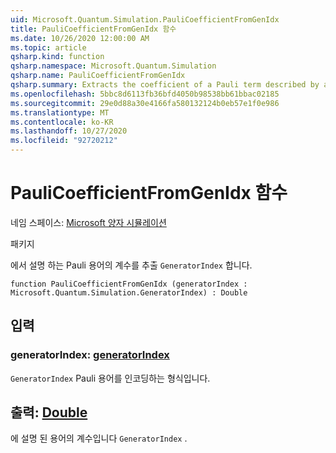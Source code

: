 ```yaml
---
uid: Microsoft.Quantum.Simulation.PauliCoefficientFromGenIdx
title: PauliCoefficientFromGenIdx 함수
ms.date: 10/26/2020 12:00:00 AM
ms.topic: article
qsharp.kind: function
qsharp.namespace: Microsoft.Quantum.Simulation
qsharp.name: PauliCoefficientFromGenIdx
qsharp.summary: Extracts the coefficient of a Pauli term described by a `GeneratorIndex`.
ms.openlocfilehash: 5bbc8d6113fb36bfd4050b98538bb61bbac02185
ms.sourcegitcommit: 29e0d88a30e4166fa580132124b0eb57e1f0e986
ms.translationtype: MT
ms.contentlocale: ko-KR
ms.lasthandoff: 10/27/2020
ms.locfileid: "92720212"
---
```

# <a name="paulicoefficientfromgenidx-function"></a>PauliCoefficientFromGenIdx 함수

네임 스페이스: [Microsoft 양자 시뮬레이션](xref:Microsoft.Quantum.Simulation)

패키지 [](https://nuget.org/packages/)


에서 설명 하는 Pauli 용어의 계수를 추출 `GeneratorIndex` 합니다.

```qsharp
function PauliCoefficientFromGenIdx (generatorIndex : Microsoft.Quantum.Simulation.GeneratorIndex) : Double
```


## <a name="input"></a>입력

### <a name="generatorindex--generatorindex"></a>generatorIndex: [generatorIndex](xref:Microsoft.Quantum.Simulation.GeneratorIndex)

`GeneratorIndex` Pauli 용어를 인코딩하는 형식입니다.



## <a name="output--double"></a>출력: [Double](xref:microsoft.quantum.lang-ref.double)

에 설명 된 용어의 계수입니다 `GeneratorIndex` .